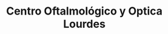 ---
title: "Centro Oftalmológico y Optica Lourdes"
url: /quetzaltenango/centro-oftalmologico-y-optica-lourdes/
shop: Optiker
---